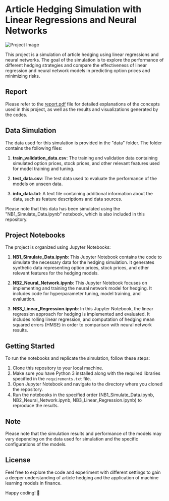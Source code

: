 # Article Hedging Simulation with Linear Regressions and Neural Networks

![Project Image](https://cdn.media.amplience.net/i/epammarketplace/hedging?maxW=1200&qlt=80&fmt=jpg&bg=rgb(255,255,255)&version=1689755316226)

This project is a simulation of article hedging using linear regressions and neural networks. The goal of the simulation is to explore the performance of different hedging strategies and compare the effectiveness of linear regression and neural network models in predicting option prices and minimizing risks.

## Report
Please refer to the [report.pdf](report.pdf) file for detailed explanations of the concepts used in this project, as well as the results and visualizations generated by the codes.

## Data Simulation
The data used for this simulation is provided in the "data" folder. The folder contains the following files:

1. **train_validation_data.csv**: The training and validation data containing simulated option prices, stock prices, and other relevant features used for model training and tuning.

2. **test_data.csv**: The test data used to evaluate the performance of the models on unseen data.

3. **info_data.txt**: A text file containing additional information about the data, such as feature descriptions and data sources.

Please note that this data has been simulated using the "NB1_Simulate_Data.ipynb" notebook, which is also included in this repository.

## Project Notebooks
The project is organized using Jupyter Notebooks:

1. **NB1_Simulate_Data.ipynb**: This Jupyter Notebook contains the code to simulate the necessary data for the hedging simulation. It generates synthetic data representing option prices, stock prices, and other relevant features for the hedging models.

2. **NB2_Neural_Network.ipynb**: This Jupyter Notebook focuses on implementing and training the neural network model for hedging. It includes code for hyperparameter tuning, model training, and evaluation.

3. **NB3_Linear_Regression.ipynb**: In this Jupyter Notebook, the linear regression approach for hedging is implemented and evaluated. It includes rolling linear regression, and computation of hedging mean squared errors (HMSE) in order to comparison with neural network results.

## Getting Started
To run the notebooks and replicate the simulation, follow these steps:

1. Clone this repository to your local machine.
2. Make sure you have Python 3 installed along with the required libraries specified in the `requirements.txt` file.
3. Open Jupyter Notebook and navigate to the directory where you cloned the repository.
4. Run the notebooks in the specified order (NB1_Simulate_Data.ipynb, NB2_Neural_Network.ipynb, NB3_Linear_Regression.ipynb) to reproduce the results.

## Note
Please note that the simulation results and performance of the models may vary depending on the data used for simulation and the specific configurations of the models.

## License
Feel free to explore the code and experiment with different settings to gain a deeper understanding of article hedging and the application of machine learning models in finance.

Happy coding! 🚀
